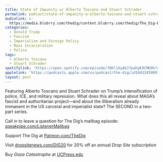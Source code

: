 ```yaml
---
title: State of Impunity w/ Alberto Toscano and Stuart Schrader
permalink: podcast/state-of-impunity-w-alberto-toscano-and-stuart-schrader/
audiolink: >-
  https://media.blubrry.com/thedig/content.blubrry.com/thedig/The_Dig-EP_500-StateOfImpunity.mp3
categories:
  - Donald Trump
  - Fascism
  - Imperialism and Foreign Policy
  - Mass Incarceration
  - Police
tags:
  - Alberto Toscano
  - Stuart Schrader
spotifylink: 'https://open.spotify.com/episode/7DKl1XyAE27pahpE9CMD9h?si=15757ee817de4579'
applelink: 'https://podcasts.apple.com/us/podcast/the-dig/id1043245989?i=1000727871089'
layout: post
---
```


Featuring Alberto Toscano and Stuart Schrader on Trump’s intensification of police, ICE, and military repression. What does this all reveal about MAGA’s fascist and authoritarian project—and about the illiberalism already immanent in the US carceral and imperialist state? The SECOND in a two-part series.

Call in to leave a question for The Dig’s mailbag episode: [speakpipe.com/ListenerMailbag](http://speakpipe.com/ListenerMailbag)

Support The Dig at [Patreon.com/TheDig](http://patreon.com/TheDig)

Visit [dropsitenews.com/DIG20](http://dropsitenews.com/DIG20) for 20% off an annual *Drop Site* subscription

Buy *Gaza Catastrophe* at [UCPress.edu](http://ucpress.edu)
